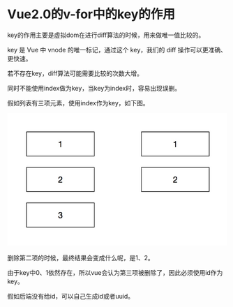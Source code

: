 # Vue2.0的v-for中的key的作用

key的作用主要是虚拟dom在进行diff算法的时候，用来做唯一值比较的。

key 是 Vue 中 vnode 的唯一标记，通过这个 key，我们的 diff 操作可以更准确、更快速。

若不存在key，diff算法可能需要比较的次数大增。

同时不能使用index做为key，当key为index时，容易出现误删。

假如列表有三项元素，使用index作为key，如下图。

![](../imgs/vueKey.jpg)

删除第二项的时候，最终结果会变成什么呢，是1、2。

由于key中0、1依然存在，所以vue会认为第三项被删除了，因此必须使用id作为key。

假如后端没有给id，可以自己生成id或者uuid。
